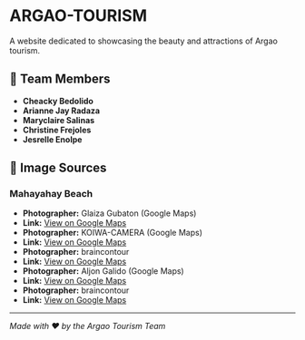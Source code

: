 # ARGAO-TOURISM

A website dedicated to showcasing the beauty and attractions of Argao tourism.

## 👥 Team Members

- **Cheacky Bedolido**
- **Arianne Jay Radaza**
- **Maryclaire Salinas**
- **Christine Frejoles**
- **Jesrelle Enolpe**

## 📸 Image Sources

### Mahayahay Beach

- **Photographer:** Glaiza Gubaton (Google Maps)
- **Link:** [View on Google Maps](https://maps.app.goo.gl/6JBBoXQcWtJ5YCtUA)
- **Photographer:** KOIWA-CAMERA (Google Maps)
- **Link:** [View on Google Maps](https://maps.app.goo.gl/egnG7NNbnvAkJByJ8)
- **Photographer:** braincontour
- **Link:** [View on Google Maps](https://i0.wp.com/www.braincontour.com/wp-content/uploads/2015/03/DSC_0584.jpg?ssl=1)
- **Photographer:** Aljon Galido (Google Maps)
- **Link:** [View on Google Maps](https://maps.app.goo.gl/Yq6Y9M7UzXk8Pzkr9)
- **Photographer:** braincontour 
- **Link:** [View on Google Maps](https://i0.wp.com/www.braincontour.com/wp-content/uploads/2015/03/DSC_0566.jpg?ssl=1)

---

*Made with ❤️ by the Argao Tourism Team*

